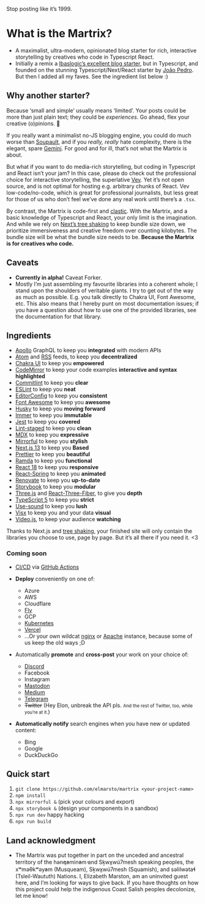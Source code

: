 Stop posting like it’s 1999.

# What is the Martrix?

 - A maximalist, ultra-modern, opinionated blog starter for rich, interactive storytelling by creatives who code in Typescript React. 
 - Initially a remix a [Ibaslogic’s excellent blog starter](https://twitter.com/ibaslogic), but in Typescript, and founded on the stunning Typescript/Next/React starter by [João Pedro](https://twitter.com/jpedroschmitz). But then I added all my faves. See the ingredient list below :)

## Why another starter?

Because ‘small and simple’ usually means ‘limited’. Your posts could be more than just plain text; they could be *experiences*. Go ahead, flex your creative (o)pinions. 🪽

If you really want a minimalist no-JS blogging engine, you could do much worse than [Soupault](https://soupault.app), and if you *really, really* hate complexity, there is the elegant, spare [Gemini](https://gemini.circumlunar.space). For good and for ill, that’s not what the Martrix is about. 

But what if you want to do media-rich storytelling, but coding in Typescript and React isn’t your jam? In this case, please do check out the professional choice for interactive storytelling, the superlative [Vev](https://vev.design). Yet it’s not open source, and is not optimal for hosting e.g. arbitrary chunks of React. Vev low-code/no-code, which is great for professional journalists, but less great for those of us who don’t feel we’ve done any real work until there’s a `.tsx`. 

By contrast, the Martrix is code-first and [clastic](https://en.wiktionary.org/wiki/clastic). With the Martrix, and a basic knowledge of Typescript and React, your only limit is the imagination. And while we rely on [Next’s tree shaking](https://nextjs.org/blog/next-10-2) to keep bundle size down, we prioritize immersiveness and creative freedom over counting kilobytes. The bundle size will be what the bundle size needs to be. **Because the Martrix is for creatives who code.** 

## Caveats

  - **Currently in alpha!** Caveat Forker.
  - Mostly I’m just assembling my favourite libraries into a coherent whole; I stand upon the shoulders of veritable giants. I try to get out of the way as much as possible. E.g. you talk directly to Chakra UI, Font Awesome, etc. This also means that I hereby punt on most documentation issues; if you have a question about how to use one of the provided libraries, see the documentation for that library. 

## Ingredients

 - [Apollo](https://www.apollographql.com) GraphQL to keep you **integrated** with modern APIs
 - [Atom](https://en.wikipedia.org/wiki/Atom_(web_standard)) and [RSS](https://en.wikipedia.org/wiki/RSS) feeds, to keep you **decentralized**
 - [Chakra UI](https://chakra-ui.com) to keep you **empowered**
 - [CodeMirror](https://codemirror.net) to keep your code examples **interactive and syntax highlighted**
 - [Commitlint](https://commitlint.js.org) to keep you **clear**
 - [ESLint](https://eslint.org) to keep you **neat**
 - [EditorConfig](https://editorconfig.org/) to keep you **consistent**
 - [Font Awesome](https://editorconfig.org/) to keep you **awesome**
 - [Husky](https://typicode.github.io/husky/#/) to keep you **moving forward**
 - [Immer](https://immerjs.github.io/immer/) to keep you **immutable**
 - [Jest](https://jestjs.io/) to keep you **covered**
 - [Lint-staged](https://github.com/okonet/lint-staged) to keep you **clean**
 - [MDX](https://mdxjs.com/) to keep you **expressive**
 - [Mirrorful](https://github.com/Mirrorful/mirrorful) to keep you **stylish**
 - [Next.js 13](https://nextjs.org) to keep you **Based**
 - [Prettier](https://prettier.io) to keep you **beautiful**
 - [Ramda](https://ramdajs.com/) to keep you **functional**
 - [React 18](https://react.dev) to keep you **responsive**
 - [React-Spring](https://www.react-spring.dev/) to keep you **animated**
 - [Renovate](https://mend.io) to keep you **up-to-date**
 - [Storybook](https://storybook.js.org) to keep you **modular**
 - [Three.js](https://threejs.org) and [React-Three-Fiber](https://docs.pmnd.rs/react-three-fiber/getting-started/introduction), to give you **depth**
 - [TypeScript 5](https://typescriptlang.org) to keep you **strict**
 - [Use-sound](https://www.joshwcomeau.com/react/announcing-use-sound-react-hook/) to keep you **lush**
 - [Visx](https://airbnb.io/visx) to keep you and your data **visual**
 - [Video.js](https://videojs.com), to keep your audience **watching**

Thanks to Next.js and [tree shaking](https://en.wikipedia.org/wiki/Tree_shaking), your finished site will only contain the libraries you choose to use, page by page. But it’s all there if you need it. <3

### Coming soon

 - [CI/CD](https://github.blog/2022-02-02-build-ci-cd-pipeline-github-actions-four-steps/) via [GitHub Actions](https://github.com/features/actions)
 - **Deploy** conveniently on one of:
   - Azure
   - AWS
   - Cloudflare
   - [Fly](https://fly.io)
   - GCP
   - [Kubernetes](https://kubernetes.io)
   - [Vercel](https://vercel.com) 
   - ...Or your own wildcat [nginx](https://nginx.com) or [Apache](https://apache.org) instance, because some of us keep the old ways ;D
 - Automatically **promote** and **cross-post** your work on your choice of: 
   - [Discord](https://discord.com)
   - Facebook 
   - Instagram
   - [Mastodon](https://mastodon.social)
   - [Medium](https://medium.com)
   - [Telegram](https://telegram.org)
   - ~~Twitter~~ (Hey Elon, unbreak the API pls. <small>And the rest of Twitter, too, while you’re at it.</small>)

 - **Automatically notify** search engines when you have new or updated content:
   - Bing
   - Google
   - DuckDuckGo


## Quick start
 1. `git clone https://github.com/elmarsto/martrix <your-project-name>`
 2. `npm install`
 3. `npx mirrorful &` (pick your colours and export)
 4. `npx storybook &` (design your components in a sandbox)
 5. `npx run dev` happy hacking
 6. `npx run build` 


## Land acknowledgment

 - The Martrix was put together in part on the unceded and ancestral territory of the hən̓q̓əmin̓əm̓ and Sḵwx̱wú7mesh speaking peoples, the xʷməθkʷəy̓əm (Musqueam), Sḵwx̱wú7mesh (Squamish), and səlilwətaɬ (Tsleil-Waututh) Nations. I, Elizabeth Marston, am an uninvited guest here, and I’m looking for ways to give back. If you have thoughts on how this project could help the indigenous Coast Salish peoples decolonize, let me know!

